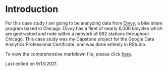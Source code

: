 # Introduction

For this case study I am going to be analyzing data from [Divvy,](https://www.divvybikes.com) a bike share program based in Chicago. Divvy has a fleet of nearly 6,000 bicycles which are geotracked and rode within a network of 692 stations throughout Chicago. This case study was my Capstone project for the Google Data Analytics Professional Certificate, and was done entirely in RStudio.

To view the comprehensive markdown file, please click [here](https://github.com/aaronjoslinwangdu/bike-share-case-study/blob/master/bikeshare-case-study-md.md).

Last edited on 9/13/2021.





